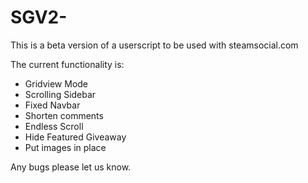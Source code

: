 SGV2-
=====

This is a beta version of a userscript to be used with steamsocial.com

The current functionality is:

- Gridview Mode
- Scrolling Sidebar
- Fixed Navbar
- Shorten comments
- Endless Scroll
- Hide Featured Giveaway
- Put images in place


Any bugs please let us know.
